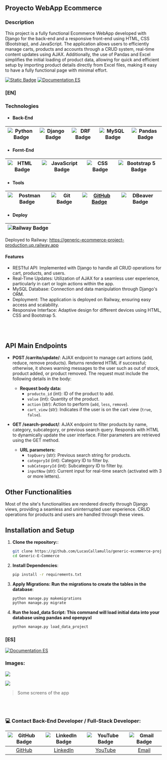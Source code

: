 ## Proyecto WebApp Ecommerce

### Description
This project is a fully functional Ecommerce WebApp developed with Django for the back-end and a responsive front-end using HTML, CSS (Bootstrap), and JavaScript. The application allows users to efficiently manage carts, products and accounts through a CRUD system, real-time content updates using AJAX. Additionally, the use of Pandas and Excel simplifies the initial loading of product data, allowing for quick and efficient setup by importing product details directly from Excel files, making it easy to have a fully functional page with minimal effort.

[![Static Badge](https://img.shields.io/badge/Documentation-EN-blue)](#english-doc) [![Documentation ES](https://img.shields.io/badge/Documentation-ES-green)](https://github.com/LucasCallamullo/generic-ecommerce-project/blob/main/README-es.md)

<a id="english-doc"></a>
### [EN]

### Technologies
- #### Back-End
| ![Python Badge](https://img.shields.io/badge/python-%2314354C.svg?style=for-the-badge&logo=python&logoColor=white) | ![Django Badge](https://img.shields.io/badge/Django-092E20?style=for-the-badge&logo=django&logoColor=green) | ![DRF Badge](https://img.shields.io/badge/django%20rest-ff1709?style=for-the-badge&logo=django&logoColor=white) | ![MySQL Badge](https://img.shields.io/badge/MySQL-005C84?style=for-the-badge&logo=mysql&logoColor=white) | ![Pandas Badge](https://img.shields.io/badge/Pandas-2C2D72?style=for-the-badge&logo=pandas&logoColor=white) |
|:-:|:-:|:-:|:-:|:-:|

- ####  Fornt-End
| ![HTML Badge](https://img.shields.io/badge/HTML5-E34F26?style=for-the-badge&logo=html5&logoColor=white) | ![JavaScript Badge](https://img.shields.io/badge/JavaScript-323330?style=for-the-badge&logo=javascript&logoColor=F7DF1E) | ![CSS Badge](https://img.shields.io/badge/CSS3-1572B6?style=for-the-badge&logo=css3&logoColor=white) | ![Bootstrap 5 Badge](https://img.shields.io/badge/Bootstrap-563D7C?style=for-the-badge&logo=bootstrap&logoColor=white) | 
|:-:|:-:|:-:|:-:|

- #### Tools 
| ![Postman Badge](https://img.shields.io/badge/Postman-FF6C37?style=for-the-badge&logo=Postman&logoColor=white) | ![Git Badge](https://img.shields.io/badge/git%20-%23F05033.svg?&style=for-the-badge&logo=git&logoColor=white) | [![GitHub Badge](https://img.shields.io/badge/github%20-%23121011.svg?&style=for-the-badge&logo=github&logoColor=white)](https://github.com/LucasCallamullo) | ![DBeaver Badge](https://img.shields.io/badge/dbeaver-382923?style=for-the-badge&logo=dbeaver&logoColor=white)
|:-:|:-:|:-:|:-:|

- #### Deploy
| ![Railway Badge](https://img.shields.io/badge/Railway-131415?style=for-the-badge&logo=railway&logoColor=white) |
|:-:|
Deployed to Railway: https://generic-ecommerce-project-production.up.railway.app

#### Features
* RESTful API: Implemented with Django to handle all CRUD operations for cart, products, and users.
* Real-Time Updates: Utilization of AJAX for a seamless user experience, particularly in cart or login actions within the app.
* MySQL Database: Connection and data manipulation through Django's ORM.
* Deployment: The application is deployed on Railway, ensuring easy access and scalability.
* Responsive Interface: Adaptive design for different devices using HTML, CSS and Bootstrap 5.

<br></br>

## API Main Endpoints

- **POST /carrito/update/**: AJAX endpoint to manage cart actions (add, reduce, remove products). Returns rendered HTML if successful; otherwise, it shows warning messages to the user such as out of stock, product added, or product removed. The request must include the following details in the body:
  - **Request body data:**
    - `producto_id` (int): ID of the product to add.
    - `value` (int): Quantity of the product.
    - `action` (str): Action to perform (`add`, `less`, `remove`).
    - `cart_view` (str): Indicates if the user is on the cart view (`true`, `false`).

- **GET /search-product/**: AJAX endpoint to filter products by name, category, subcategory, or previous search query. Responds with HTML to dynamically update the user interface. Filter parameters are retrieved using the GET method.
  - **URL parameters:**
    - `topQuery` (str): Previous search string for products.
    - `categoryId` (int): Category ID to filter by.
    - `subCategoryId` (int): Subcategory ID to filter by.
    - `inputNow` (str): Current input for real-time search (activated with 3 or more letters).

## Other Functionalities
Most of the site's functionalities are rendered directly through Django views, providing a seamless and uninterrupted user experience. CRUD operations for products and users are handled through these views.

## Installation and Setup
1. **Clone the repository:**:
   ```bash
   git clone https://github.com/LucasCallamullo/generic-ecommerce-project.git
   cd Generic-E-Commerce

2. **Install Dependencies**:
   ```bash
   pip install -r requirements.txt

3. **Apply Migrations: Run the migrations to create the tables in the database**:
   ```bash
   python manage.py makemigrations
   python manage.py migrate

4. **Run the load_data Script: This command will load initial data into your database using pandas and openpyxl**
   ```bash
   python manage.py load_data_project


### [ES]
[![Documentation ES](https://img.shields.io/badge/Documentation-ES-green)](https://github.com/LucasCallamullo/generic-ecommerce-project/blob/main/README-es.md)

### Images:
![](https://media.discordapp.net/attachments/1028131678209720431/1333499973337350235/image.png?ex=67991e20&is=6797cca0&hm=5954c4aae4a0b55d03b6aec65e5ea2760162838de60435e6b13e6f01962b5677&=&format=webp&quality=lossless&width=768&height=388)

![](https://media.discordapp.net/attachments/1028131678209720431/1333500687346176030/image.png?ex=67991ecb&is=6797cd4b&hm=7cef51f2987d2c1613b28c292bbf9bfc2c842e8333803e91024084677d86b3a1&=&format=webp&quality=lossless&width=768&height=390)
> Some screens of the app

<br></br>

### 💻 Contact Back-End Developer / Full-Stack Developer:

| ![GitHub Badge](https://img.shields.io/badge/github-%23121011.svg?&style=for-the-badge&logo=github&logoColor=white) | ![LinkedIn Badge](https://img.shields.io/badge/linkedin-%230077B5.svg?&style=for-the-badge&logo=linkedin&logoColor=white) | ![YouTube Badge](https://img.shields.io/badge/YouTube%20-%23FF0000.svg?&style=for-the-badge&logo=YouTube&logoColor=white) | ![Gmail Badge](https://img.shields.io/badge/Gmail-D14836?style=for-the-badge&logo=gmail&logoColor=white) |
|:---:|:---:|:---:|:---:|
| [GitHub](https://github.com/LucasCallamullo) | [LinkedIn](https://www.linkedin.com/in/lucas-callamullo/) | [YouTube](https://www.youtube.com/@lucas_clases_python) |  [Email](mailto:tucorreo@dominio.com) |




